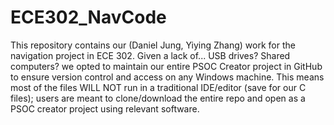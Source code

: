 ﻿# ECE302_NavCode
This repository contains our (Daniel Jung, Yiying Zhang) work for the navigation project in ECE 302. Given a lack of... USB drives? Shared computers? we opted to maintain our entire PSOC Creator project in GitHub to ensure version control and access on any Windows machine. This means most of the files WILL NOT run in a traditional IDE/editor (save for our C files); users are meant to clone/download the entire repo and open as a PSOC creator project using relevant software.
